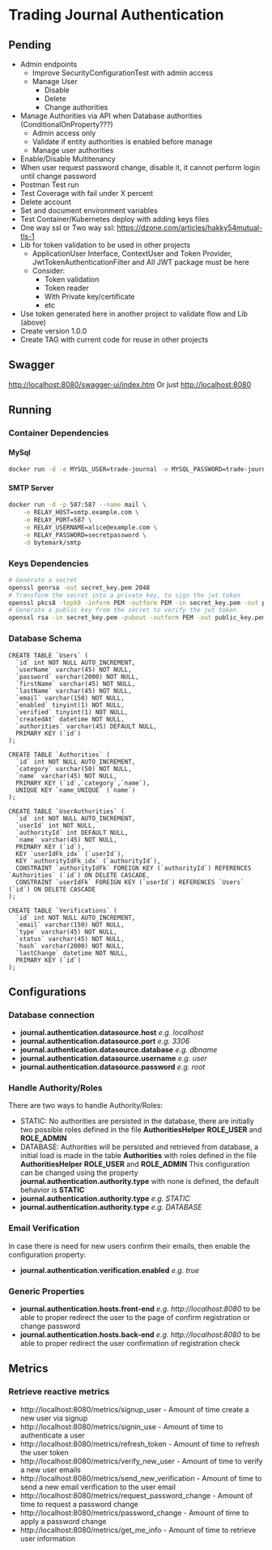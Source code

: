 # Trading Journal Authentication

## Pending

* Admin endpoints
  * Improve SecurityConfigurationTest with admin access
  * Manage User
    * Disable
    * Delete
    * Change authorities
* Manage Authorities via API when Database authorities (ConditionalOnProperty???)
  * Admin access only
  * Validate if entity authorities is enabled before manage
  * Manage user authorities
* Enable/Disable Multitenancy
* When user request password change, disable it, it cannot perform login until change password
* Postman Test run
* Test Coverage with fail under X percent
* Delete account
* Set and document environment variables
* Test Container/Kubernetes deploy with adding keys files
* One way ssl or Two way ssl: https://dzone.com/articles/hakky54mutual-tls-1
* Lib for token validation to be used in other projects
  * ApplicationUser Interface, ContextUser and Token Provider, JwtTokenAuthenticationFilter and All JWT package must be here
  * Consider:
    * Token validation
    * Token reader
    * With Private key/certificate
    * etc
* Use token generated here in another project to validate flow and Lib (above)
* Create version 1.0.0
* Create TAG with current code for reuse in other projects

## Swagger

[http://localhost:8080/swagger-ui/index.htm](http://localhost:8080/swagger-ui/index.html)
Or just [http://localhost:8080](http://localhost:8080)

## Running

### Container Dependencies

#### MySql

```bash
docker run -d -e MYSQL_USER=trade-journal -e MYSQL_PASSWORD=trade-journal -e MYSQL_ROOT_PASSWORD=root -e MYSQL_DATABASE=trade-journal -p 3306:3306 mysql:latest
```

#### SMTP Server

```bash
docker run -d -p 587:587 --name mail \
    -e RELAY_HOST=smtp.example.com \
    -e RELAY_PORT=587 \
    -e RELAY_USERNAME=alice@example.com \
    -e RELAY_PASSWORD=secretpassword \
    -d bytemark/smtp
```

### Keys Dependencies

```bash
# Generate a secret
openssl genrsa -out secret_key.pem 2048
# Transform the secret into a private key, to sign the jwt token
openssl pkcs8 -topk8 -inform PEM -outform PEM -in secret_key.pem -out private_key.pem -nocrypt
# Generate a public key from the secret to verify the jwt token
openssl rsa -in secret_key.pem -pubout -outform PEM -out public_key.pem
```

### Database Schema

```
CREATE TABLE `Users` (
  `id` int NOT NULL AUTO_INCREMENT,
  `userName` varchar(45) NOT NULL,
  `password` varchar(2000) NOT NULL,
  `firstName` varchar(45) NOT NULL,
  `lastName` varchar(45) NOT NULL,
  `email` varchar(150) NOT NULL,
  `enabled` tinyint(1) NOT NULL,
  `verified` tinyint(1) NOT NULL,
  `createdAt` datetime NOT NULL,
  `authorities` varchar(45) DEFAULT NULL,
  PRIMARY KEY (`id`)
);

CREATE TABLE `Authorities` (
  `id` int NOT NULL AUTO_INCREMENT,
  `category` varchar(50) NOT NULL,
  `name` varchar(45) NOT NULL,
  PRIMARY KEY (`id`,`category`,`name`),
  UNIQUE KEY `name_UNIQUE` (`name`)
);

CREATE TABLE `UserAuthorities` (
  `id` int NOT NULL AUTO_INCREMENT,
  `userId` int NOT NULL,
  `authorityId` int DEFAULT NULL,
  `name` varchar(45) NOT NULL,
  PRIMARY KEY (`id`),
  KEY `userIdFk_idx` (`userId`),
  KEY `authorityIdFk_idx` (`authorityId`),
  CONSTRAINT `authorityIdFk` FOREIGN KEY (`authorityId`) REFERENCES `Authorities` (`id`) ON DELETE CASCADE,
  CONSTRAINT `userIdFk` FOREIGN KEY (`userId`) REFERENCES `Users` (`id`) ON DELETE CASCADE
);

CREATE TABLE `Verifications` (
  `id` int NOT NULL AUTO_INCREMENT,
  `email` varchar(150) NOT NULL,
  `type` varchar(45) NOT NULL,
  `status` varchar(45) NOT NULL,
  `hash` varchar(2000) NOT NULL,
  `lastChange` datetime NOT NULL,
  PRIMARY KEY (`id`)
);
```

## Configurations

### Database connection

* **journal.authentication.datasource.host** *e.g. localhost*
* **journal.authentication.datasource.port** *e.g. 3306*
* **journal.authentication.datasource.database** *e.g. dbname*
* **journal.authentication.datasource.username** *e.g. user*
* **journal.authentication.datasource.password** *e.g. root*

### Handle Authority/Roles

There are two ways to handle Authority/Roles:
* STATIC: No authorities are persisted in the database, there are initially two possible roles defined in the file **AuthoritiesHelper** **ROLE_USER** and **ROLE_ADMIN**
* DATABASE: Authorities will be persisted and retrieved from database, a initial load is made in the table  **Authorities** with roles defined in the file **AuthoritiesHelper** **ROLE_USER** and **ROLE_ADMIN**
  This configuration can be changed using the property **journal.authentication.authority.type** with none is defined, the default behavior is **STATIC**
* **journal.authentication.authority.type** *e.g. STATIC*
* **journal.authentication.authority.type** *e.g. DATABASE*

### Email Verification
In case there is need for new users confirm their emails, then enable the configuration property:
* **journal.authentication.verification.enabled** *e.g. true*

### Generic Properties
* **journal.authentication.hosts.front-end** *e.g. http://localhost:8080* to be able to proper redirect the user to the page of confirm registration or change password
* **journal.authentication.hosts.back-end** *e.g. http://localhost:8080* to be able to proper redirect the user confirmation of registration check

## Metrics

### Retrieve reactive metrics

* http://localhost:8080/metrics/signup_user - Amount of time create a new user via signup
* http://localhost:8080/metrics/signin_use - Amount of time to authenticate a user
* http://localhost:8080/metrics/refresh_token - Amount of time to refresh the user token
* http://localhost:8080/metrics/verify_new_user - Amount of time to verify a new user emails
* http://localhost:8080/metrics/send_new_verification - Amount of time to send a new email verification to the user email
* http://localhost:8080/metrics/request_password_change - Amount of time to request a password change
* http://localhost:8080/metrics/password_change - Amount of time to apply a password change
* http://localhost:8080/metrics/get_me_info - Amount of time to retrieve user information